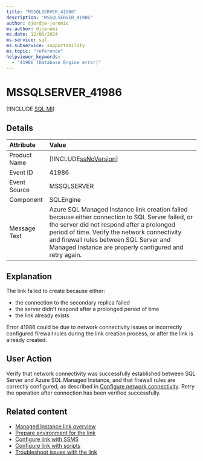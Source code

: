 ```yaml
---
title: "MSSQLSERVER_41986"
description: "MSSQLSERVER_41986"
author: djordje-jeremic
ms.author: djjeremi
ms.date: 12/06/2024
ms.service: sql
ms.subservice: supportability
ms.topic: "reference"
helpviewer_keywords:
  - "41986 (Database Engine error)"
---
```

# MSSQLSERVER_41986

 [!INCLUDE [SQL MI](../../includes/applies-to-version/asmi.md)]
  
## Details  
  
| Attribute | Value |  
| :-------- | :---- |  
|Product Name|[!INCLUDE[ssNoVersion](../../includes/ssnoversion-md.md)]|  
|Event ID|41986|  
|Event Source|MSSQLSERVER|  
|Component|SQLEngine|  
|Message Text|Azure SQL Managed Instance link creation failed because either connection to SQL Server failed, or the server did not respond after a prolonged period of time. Verify the network connectivity and firewall rules between SQL Server and Managed Instance are properly configured and retry again.|  
  
## Explanation  

The link failed to create because either: 
- the connection to the secondary replica failed
- the server didn't respond after a prolonged period of time
- the link already exists

Error 41986 could be due to network connectivity issues or incorrectly configured firewall rules during the link creation process, or after the link is already created.

## User Action  

Verify that network connectivity was successfully established between SQL Server and Azure SQL Managed Instance, and that firewall rules are correctly configured, as described in [Configure network connectivity](/azure/azure-sql/managed-instance/managed-instance-link-preparation#configure-network-connectivity). Retry the operation after connection has been verified successfully. 

## Related content

- [Managed Instance link overview](/azure/azure-sql/managed-instance/managed-instance-link-feature-overview)
- [Prepare environment for the link](/azure/azure-sql/managed-instance/managed-instance-link-preparation)
- [Configure link with SSMS](/azure/azure-sql/managed-instance/managed-instance-link-configure-how-to-ssms)
- [Configure link with scripts](/azure/azure-sql/managed-instance/managed-instance-link-configure-how-to-scripts)
- [Troubleshoot issues with the link](/azure/azure-sql/managed-instance/managed-instance-link-troubleshoot-how-to)
